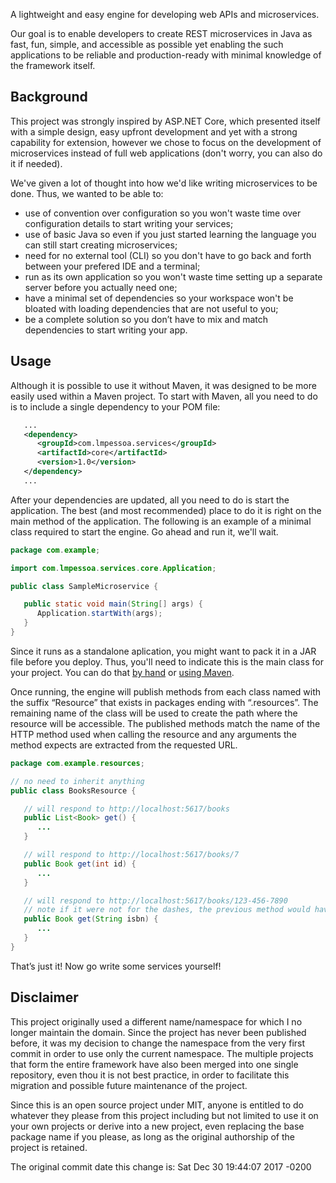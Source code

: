 A lightweight and easy engine for developing web APIs and microservices.

Our goal is to enable developers to create REST microservices in Java as fast, fun, simple, and accessible as possible yet enabling the such applications to be reliable and production-ready with minimal knowledge of the framework itself.

## Background

This project was strongly inspired by ASP.NET Core, which presented itself with a simple design, easy upfront development and yet with a strong capability for extension, however we chose to focus on the development of microservices instead of full web applications (don't worry, you can also do it if needed).

We've given a lot of thought into how we'd like writing microservices to be done. Thus, we wanted to be able to:
* use of convention over configuration so you won't waste time over configuration details to start writing your services;
* use of basic Java so even if you just started learning the language you can still start creating microservices;
* need for no external tool (CLI) so you don't have to go back and forth between your prefered IDE and a terminal;
* run as its own application so you won't waste time setting up a separate server before you actually need one;
* have a minimal set of dependencies so your workspace won't be bloated with loading dependencies that are not useful to you;
* be a complete solution so you don’t have to mix and match dependencies to start writing your app.

## Usage

Although it is possible to use it without Maven, it was designed to be more easily used within a Maven project. To start with Maven, all you need to do is to include a single dependency to your POM file:

```xml
   ...
   <dependency>
      <groupId>com.lmpessoa.services</groupId>
      <artifactId>core</artifactId>
      <version>1.0</version>
   </dependency>
   ...
```

After your dependencies are updated, all you need to do is start the application. The best (and most recommended) place to do it is right on the main method of the application. The following is an example of a minimal class required to start the engine. Go ahead and run it, we'll wait.

```java
package com.example;

import com.lmpessoa.services.core.Application;

public class SampleMicroservice {

   public static void main(String[] args) {
      Application.startWith(args);
   }
}
```

Since it runs as a standalone aplication, you might want to pack it in a JAR file before you deploy. Thus, you'll need to indicate this is the main class for your project. You can do that [by hand](https://docs.oracle.com/javase/tutorial/deployment/jar/appman.html) or [using Maven](https://www.mkyong.com/maven/how-to-create-a-manifest-file-with-maven/).

Once running, the engine will publish methods from each class named with the suffix “Resource” that exists in packages ending with “.resources”. The remaining name of the class will be used to create the path where the resource will be accessible. The published methods match the name of the HTTP method used when calling the resource and any arguments the method expects are extracted from the requested URL.

```java
package com.example.resources;

// no need to inherit anything
public class BooksResource {

   // will respond to http://localhost:5617/books
   public List<Book> get() {
      ...
   }

   // will respond to http://localhost:5617/books/7
   public Book get(int id) {
      ...
   }

   // will respond to http://localhost:5617/books/123-456-7890
   // note if it were not for the dashes, the previous method would have been called instead
   public Book get(String isbn) {
      ...
   }
}
```

That’s just it! Now go write some services yourself!

## Disclaimer

This project originally used a different name/namespace for which I no longer maintain the domain. Since the project has never been published before, it was my decision to change the namespace from the very first commit in order to use only the current namespace. The multiple projects that form the entire framework have also been merged into one single repository, even thou it is not best practice, in order to facilitate this migration and possible future maintenance of the project.

Since this is an open source project under MIT, anyone is entitled to do whatever they please from this project including but not limited to use it on your own projects or derive into a new project, even replacing the base package name if you please, as long as the original authorship of the project is retained.

The original commit date this change is:  Sat Dec 30 19:44:07 2017 -0200
